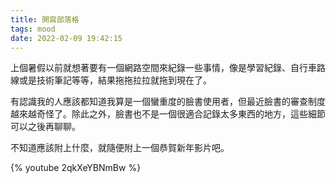 ```yaml
---
title: 開寫部落格
tags: mood
date: 2022-02-09 19:42:15
---
```



上個暑假以前就想著要有一個網路空間來紀錄一些事情，像是學習紀錄、自行車路線或是技術筆記等等，結果拖拖拉拉就拖到現在了。

有認識我的人應該都知道我算是一個蠻重度的臉書使用者，但最近臉書的審查制度越來越奇怪了。除此之外，臉書也不是一個很適合記錄太多東西的地方，這些細節可以之後再聊聊。

不知道應該附上什麼，就隨便附上一個恭賀新年影片吧。

{% youtube 2qkXeYBNmBw %}

